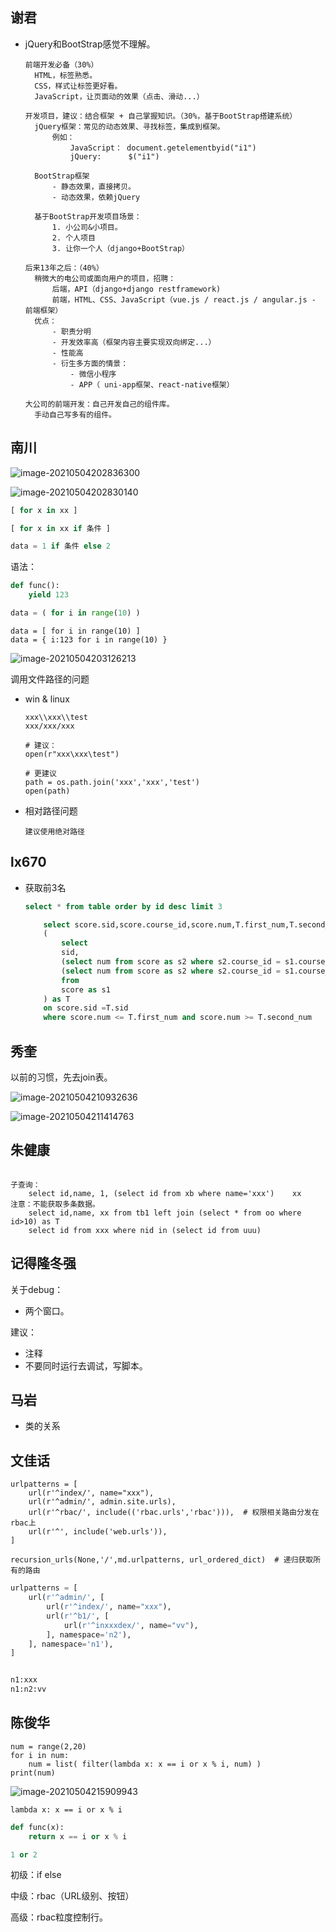 ## 谢君

- jQuery和BootStrap感觉不理解。

  ```
  前端开发必备（30%）
  	HTML，标签熟悉。
  	CSS，样式让标签更好看。
  	JavaScript，让页面动的效果（点击、滑动...）
  
  开发项目，建议：结合框架 + 自己掌握知识。（30%，基于BootStrap搭建系统）
  	jQuery框架：常见的动态效果、寻找标签，集成到框架。
  		例如：
  			JavaScript： document.getelementbyid("i1")
  			jQuery:      $("i1")
  			
  	BootStrap框架
  		- 静态效果，直接拷贝。
  		- 动态效果，依赖jQuery
  		
  	基于BootStrap开发项目场景：
  		1. 小公司&小项目。
  		2. 个人项目
  		3. 让你一个人（django+BootStrap）
  		
  后来13年之后：（40%）
  	稍微大的电公司或面向用户的项目，招聘：
  		后端，API（django+django restframework)
  		前端，HTML、CSS、JavaScript（vue.js / react.js / angular.js - 前端框架）
  	优点：
  		- 职责分明
  		- 开发效率高（框架内容主要实现双向绑定...）
  		- 性能高
  		- 衍生多方面的情景：
  			- 微信小程序
  			- APP（ uni-app框架、react-native框架）
  		
  大公司的前端开发：自己开发自己的组件库。
  	手动自己写多有的组件。
  ```



## 南川

![image-20210504202836300](assets/image-20210504202836300.png)



![image-20210504202830140](assets/image-20210504202830140.png)

```python
[ for x in xx ]

[ for x in xx if 条件 ]
```

```python
data = 1 if 条件 else 2
```



语法：

```python
def func():
    yield 123
```

```python
data = ( for i in range(10) )
```



```
data = [ for i in range(10) ]
data = { i:123 for i in range(10) }
```



![image-20210504203126213](assets/image-20210504203126213.png)

调用文件路径的问题

- win & linux

  ```
  xxx\\xxx\\test
  xxx/xxx/xxx
  
  # 建议：
  open(r"xxx\xxx\test")
  
  # 更建议
  path = os.path.join('xxx','xxx','test')
  open(path)
  ```

- 相对路径问题

  ```
  建议使用绝对路径
  ```



## lx670

- 获取前3名

  ```sql
  select * from table order by id desc limit 3
  ```

  ```sql
      select score.sid,score.course_id,score.num,T.first_num,T.second_num from score left join
      (
          select
          sid,
          (select num from score as s2 where s2.course_id = s1.course_id order by num desc limit 0,1) as first_num,
          (select num from score as s2 where s2.course_id = s1.course_id order by num desc limit 3,1) as second_num
          from
          score as s1
      ) as T
      on score.sid =T.sid
      where score.num <= T.first_num and score.num >= T.second_num
  ```

  

## 秀奎

以前的习惯，先去join表。

![image-20210504210932636](assets/image-20210504210932636.png)

![image-20210504211414763](assets/image-20210504211414763.png)







## 朱健康

```

子查询：
	select id,name, 1, (select id from xb where name='xxx')    xx    注意：不能获取多条数据。
	select id,name, xx from tb1 left join (select * from oo where id>10) as T
	select id from xxx where nid in (select id from uuu)
```



## 记得隆冬强

关于debug：

- 两个窗口。

建议：

- 注释
- 不要同时运行去调试，写脚本。



## 马岩

- 类的关系



## 文佳话

```
urlpatterns = [
    url(r'^index/', name="xxx"),
    url(r'^admin/', admin.site.urls),
    url(r'^rbac/', include(('rbac.urls','rbac'))),  # 权限相关路由分发在rbac上
    url(r'^', include('web.urls')),
]
```

```
recursion_urls(None,'/',md.urlpatterns, url_ordered_dict)  # 递归获取所有的路由
```



```python
urlpatterns = [
    url(r'^admin/', [
        url(r'^index/', name="xxx"),
        url(r'^b1/', [
            url(r'^inxxxdex/', name="vv"),
        ], namespace='n2'),
    ], namespace='n1'),
]


n1:xxx
n1:n2:vv
```











## 陈俊华

```
num = range(2,20)
for i in num:
    num = list( filter(lambda x: x == i or x % i, num) )
print(num)
```

![image-20210504215909943](assets/image-20210504215909943.png)



```
lambda x: x == i or x % i
```

```python
def func(x):
    return x == i or x % i
```

```python
1 or 2
```





初级：if else

中级：rbac（URL级别、按钮）

高级：rbac粒度控制行。



















































